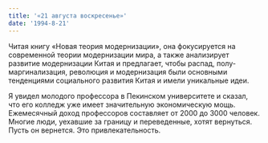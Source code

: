```yaml
---
title: '«21 августа воскресенье»'
date: '1994-8-21'
---
```


Читая книгу «Новая теория модернизации», она фокусируется на современной теории модернизации мира, а также анализирует развитие модернизации Китая и предлагает, чтобы распад, полу-маргинализация, революция и модернизация были основными тенденциями социального развития Китая и имели уникальные идеи.

Я увидел молодого профессора в Пекинском университете и сказал, что его колледж уже имеет значительную экономическую мощь. Ежемесячный доход профессоров составляет от 2000 до 3000 человек. Многие люди, уехавшие за границу и переведенные, хотят вернуться. Пусть он вернется. Это привлекательность.

